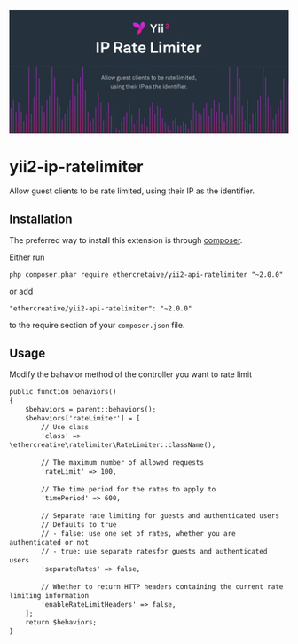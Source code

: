 ![Yii2 IP Rate Limiter](resources/banner.jpg)

# yii2-ip-ratelimiter
Allow guest clients to be rate limited, using their IP as the identifier.

## Installation

The preferred way to install this extension is through [composer](http://getcomposer.org/download/).

Either run

```
php composer.phar require ethercretaive/yii2-api-ratelimiter "~2.0.0"
```

or add

```
"ethercreative/yii2-api-ratelimiter": "~2.0.0"
```

to the require section of your `composer.json` file.

## Usage

Modify the bahavior method of the controller you want to rate limit

```
public function behaviors()
{
	$behaviors = parent::behaviors();
	$behaviors['rateLimiter'] = [
		// Use class
		'class' => \ethercreative\ratelimiter\RateLimiter::className(),

		// The maximum number of allowed requests
		'rateLimit' => 100,

		// The time period for the rates to apply to
		'timePeriod' => 600,

		// Separate rate limiting for guests and authenticated users
		// Defaults to true
		// - false: use one set of rates, whether you are authenticated or not
		// - true: use separate ratesfor guests and authenticated users
		'separateRates' => false,

		// Whether to return HTTP headers containing the current rate limiting information
		'enableRateLimitHeaders' => false,
	];
	return $behaviors;
}
```
